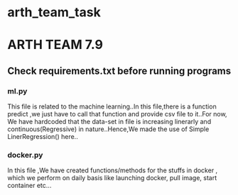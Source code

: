 # arth_team_task

# ARTH TEAM 7.9
## Check requirements.txt before running programs

### ml.py
This file is related to the machine learning..In this file,there is a function predict ,we just have to call that  function and provide csv file to it..For now, We  have hardcoded that the data-set in file is increasing linerarly and continuous(Regressive) in nature..Hence,We made the use of Simple LinerRegression() here..

### docker.py
In this file ,We have created functions/methods for the stuffs in docker , which we perform on daily basis like launching docker, pull image, start container etc...
